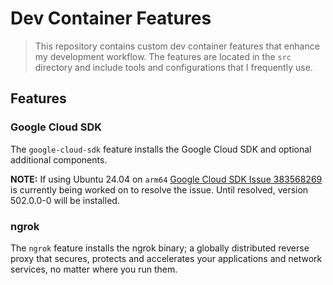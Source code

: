 # Dev Container Features

> This repository contains custom dev container features that enhance my development workflow. The features are located in the `src` directory and include tools and configurations that I frequently use.

## Features

### Google Cloud SDK

The `google-cloud-sdk` feature installs the Google Cloud SDK and optional additional components.

**NOTE:** If using Ubuntu 24.04 on `arm64` [Google Cloud SDK Issue 383568269](https://issuetracker.google.com/issues/383568269) is currently being worked on to resolve the issue. Until resolved, version 502.0.0-0 will be installed.

### ngrok

The `ngrok` feature installs the ngrok binary; a globally distributed reverse proxy that secures, protects and accelerates your applications and network services, no matter where you run them.
